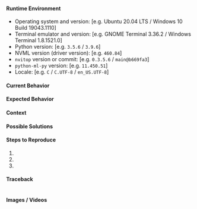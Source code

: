 <!--
  Thank you for contributing to nvitop by opening this issue.
  Please check through this list, so you can be as helpful as possible:

  1. Was this issue already reported? Please do a quick search.
  2. Maybe the problem is solved in the current master branch already?
     Simply clone nvitop's git repository and run ./nvitop.py to find out.
  3. Provide all the relevant information, as outlined in this template.
     Feel free to remove any sections you don't need.
-->

#### Runtime Environment

- Operating system and version: [e.g. Ubuntu 20.04 LTS / Windows 10 Build 19043.1110]
- Terminal emulator and version: [e.g. GNOME Terminal 3.36.2 / Windows Terminal 1.8.1521.0]
- Python version: [e.g. `3.5.6` / `3.9.6`]
- NVML version (driver version): [e.g. `460.84`]
- `nvitop` version or commit: [e.g. `0.3.5.6` / `main@b669fa3`]
- `python-ml-py` version: [e.g. `11.450.51`]
- Locale: [e.g. `C` / `C.UTF-8` / `en_US.UTF-8`]

#### Current Behavior



#### Expected Behavior



#### Context

<!-- How has this issue affected you? What are you trying to accomplish? -->


#### Possible Solutions

<!-- Please feel free to delete this section if you are not sure. -->


#### Steps to Reproduce

1.
2.
3.

#### Traceback

<!-- If nvitop crashes, paste the traceback in the quotes below. -->

```

```

#### Images / Videos  <!-- Only if relevant -->

<!-- Link or embed images and videos of screenshots, sketches etc. -->
